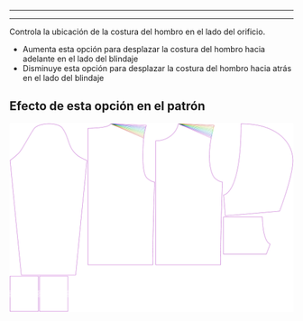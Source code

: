 ***

***

Controla la ubicación de la costura del hombro en el lado del orificio.

-   Aumenta esta opción para desplazar la costura del hombro hacia adelante en el lado del blindaje
-   Disminuye esta opción para desplazar la costura del hombro hacia atrás en el lado del blindaje

## Efecto de esta opción en el patrón

![Esta imagen muestra el efecto de esta opción superponiendo varias variantes que tienen un valor diferente para esta opción](huey_s3armhole_sample.svg "Efecto de esta opción en el patrón")

